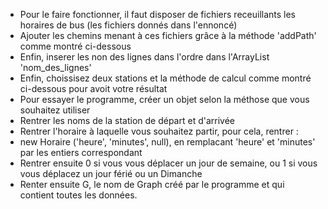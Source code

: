 - Pour le faire fonctionner, il faut disposer de fichiers receuillants les horaires de bus (les fichiers donnés dans l'ennoncé)
- Ajouter les chemins menant à ces fichiers grâce à la méthode 'addPath' comme montré ci-dessous
- Enfin, inserer les non des lignes dans l'ordre dans l'ArrayList 'nom_des_lignes'
- Enfin, choissisez deux stations et la méthode de calcul comme montré ci-dessous pour avoit votre résultat
- Pour essayer le programme, créer un objet selon la méthose que vous souhaitez utiliser
- Rentrer les noms de la station de départ et d'arrivée
- Rentrer l'horaire à laquelle vous souhaitez partir, pour cela, rentrer : 
- new Horaire ('heure', 'minutes', null), en remplacant 'heure' et 'minutes' par les entiers correspondant
- Rentrer ensuite 0 si vous vous déplacer un jour de semaine, ou 1 si vous vous déplacez un jour férié ou un Dimanche
- Renter ensuite G, le nom de Graph créé par le programme et qui contient toutes les données.



